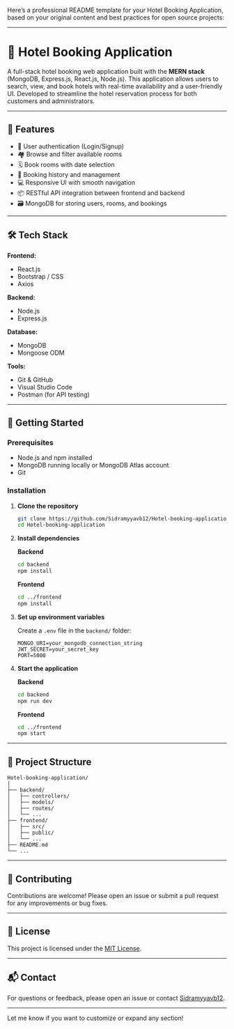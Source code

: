 Here’s a professional README template for your Hotel Booking Application, based on your original content and best practices for open source projects:

---

# 🏨 Hotel Booking Application

A full-stack hotel booking web application built with the **MERN stack** (MongoDB, Express.js, React.js, Node.js). This application allows users to search, view, and book hotels with real-time availability and a user-friendly UI. Developed to streamline the hotel reservation process for both customers and administrators.

---

## 🚀 Features

- 🔐 User authentication (Login/Signup)
- 🏘️ Browse and filter available rooms
- 🗓️ Book rooms with date selection
- 🧾 Booking history and management
- 💻 Responsive UI with smooth navigation
- 📦 RESTful API integration between frontend and backend
- 🗃️ MongoDB for storing users, rooms, and bookings

---

## 🛠️ Tech Stack

**Frontend:**
- React.js
- Bootstrap / CSS
- Axios

**Backend:**
- Node.js
- Express.js

**Database:**
- MongoDB
- Mongoose ODM

**Tools:**
- Git & GitHub
- Visual Studio Code
- Postman (for API testing)

---

## 🧪 Getting Started

### Prerequisites

- Node.js and npm installed
- MongoDB running locally or MongoDB Atlas account
- Git

### Installation

1. **Clone the repository**
   ```bash
   git clone https://github.com/Sidramyyavb12/Hotel-booking-application.git
   cd Hotel-booking-application
   ```

2. **Install dependencies**

   **Backend**
   ```bash
   cd backend
   npm install
   ```

   **Frontend**
   ```bash
   cd ../frontend
   npm install
   ```

3. **Set up environment variables**

   Create a `.env` file in the `backend/` folder:
   ```
   MONGO_URI=your_mongodb_connection_string
   JWT_SECRET=your_secret_key
   PORT=5000
   ```

4. **Start the application**

   **Backend**
   ```bash
   cd backend
   npm run dev
   ```

   **Frontend**
   ```bash
   cd ../frontend
   npm start
   ```

---

## 📂 Project Structure

```
Hotel-booking-application/
│
├── backend/
│   ├── controllers/
│   ├── models/
│   ├── routes/
│   └── ...
├── frontend/
│   ├── src/
│   ├── public/
│   └── ...
├── README.md
└── ...
```

---

## 🤝 Contributing

Contributions are welcome! Please open an issue or submit a pull request for any improvements or bug fixes.

---

## 📄 License

This project is licensed under the [MIT License](LICENSE).

---

## 📬 Contact

For questions or feedback, please open an issue or contact [Sidramyyavb12](https://github.com/Sidramyyavb12).

---

Let me know if you want to customize or expand any section!
